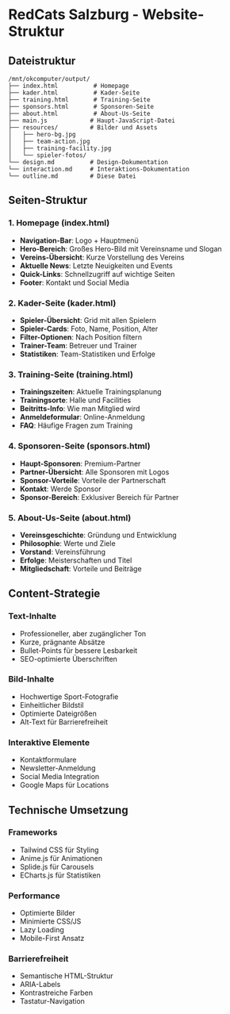 # RedCats Salzburg - Website-Struktur

## Dateistruktur
```
/mnt/okcomputer/output/
├── index.html          # Homepage
├── kader.html          # Kader-Seite
├── training.html       # Training-Seite
├── sponsors.html       # Sponsoren-Seite
├── about.html          # About-Us-Seite
├── main.js            # Haupt-JavaScript-Datei
├── resources/         # Bilder und Assets
│   ├── hero-bg.jpg
│   ├── team-action.jpg
│   ├── training-facility.jpg
│   └── spieler-fotos/
└── design.md          # Design-Dokumentation
└── interaction.md     # Interaktions-Dokumentation
└── outline.md         # Diese Datei
```

## Seiten-Struktur

### 1. Homepage (index.html)
- **Navigation-Bar**: Logo + Hauptmenü
- **Hero-Bereich**: Großes Hero-Bild mit Vereinsname und Slogan
- **Vereins-Übersicht**: Kurze Vorstellung des Vereins
- **Aktuelle News**: Letzte Neuigkeiten und Events
- **Quick-Links**: Schnellzugriff auf wichtige Seiten
- **Footer**: Kontakt und Social Media

### 2. Kader-Seite (kader.html)
- **Spieler-Übersicht**: Grid mit allen Spielern
- **Spieler-Cards**: Foto, Name, Position, Alter
- **Filter-Optionen**: Nach Position filtern
- **Trainer-Team**: Betreuer und Trainer
- **Statistiken**: Team-Statistiken und Erfolge

### 3. Training-Seite (training.html)
- **Trainingszeiten**: Aktuelle Trainingsplanung
- **Trainingsorte**: Halle und Facilities
- **Beitritts-Info**: Wie man Mitglied wird
- **Anmeldeformular**: Online-Anmeldung
- **FAQ**: Häufige Fragen zum Training

### 4. Sponsoren-Seite (sponsors.html)
- **Haupt-Sponsoren**: Premium-Partner
- **Partner-Übersicht**: Alle Sponsoren mit Logos
- **Sponsor-Vorteile**: Vorteile der Partnerschaft
- **Kontakt**: Werde Sponsor
- **Sponsor-Bereich**: Exklusiver Bereich für Partner

### 5. About-Us-Seite (about.html)
- **Vereinsgeschichte**: Gründung und Entwicklung
- **Philosophie**: Werte und Ziele
- **Vorstand**: Vereinsführung
- **Erfolge**: Meisterschaften und Titel
- **Mitgliedschaft**: Vorteile und Beiträge

## Content-Strategie

### Text-Inhalte
- Professioneller, aber zugänglicher Ton
- Kurze, prägnante Absätze
- Bullet-Points für bessere Lesbarkeit
- SEO-optimierte Überschriften

### Bild-Inhalte
- Hochwertige Sport-Fotografie
- Einheitlicher Bildstil
- Optimierte Dateigrößen
- Alt-Text für Barrierefreiheit

### Interaktive Elemente
- Kontaktformulare
- Newsletter-Anmeldung
- Social Media Integration
- Google Maps für Locations

## Technische Umsetzung

### Frameworks
- Tailwind CSS für Styling
- Anime.js für Animationen
- Splide.js für Carousels
- ECharts.js für Statistiken

### Performance
- Optimierte Bilder
- Minimierte CSS/JS
- Lazy Loading
- Mobile-First Ansatz

### Barrierefreiheit
- Semantische HTML-Struktur
- ARIA-Labels
- Kontrastreiche Farben
- Tastatur-Navigation